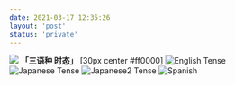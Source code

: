 ```yaml
---
date: 2021-03-17 12:35:26
layout: 'post'
status: 'private'
---
```

![](https://inz.oss-cn-beijing.aliyuncs.com/Images/Pixabay/leaves-1076307_1920.jpg)
**「三语种 时态」** [30px center #ff0000]
![English Tense](https://inz.oss-cn-beijing.aliyuncs.com/Images/Tense/English.jpeg)
![Japanese Tense](https://inz.oss-cn-beijing.aliyuncs.com/Images/Tense/Japanese.png)
![Japanese2 Tense](https://inz.oss-cn-beijing.aliyuncs.com/Images/Tense/Japanese2.png)
![Spanish](https://inz.oss-cn-beijing.aliyuncs.com/Images/Tense/Spanish.png)

